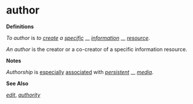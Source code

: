# author

**Definitions**

_To author_ is _to_ [_create_](https://github.com/gcassel/Modular-Organization-Terminology/blob/master/terms/create.md) _a_ [_specific_](https://github.com/gcassel/Modular-Organization-Terminology/blob/master/terms/specific.md) __ [_information_](https://github.com/gcassel/Modular-Organization-Terminology/blob/master/terms/information.md) __ [_resource_](https://github.com/gcassel/Modular-Organization-Terminology/blob/master/terms/resource.md).

_An author_ is the creator or a co-creator of a specific information resource.

**Notes**

_Authorship_ is [especially](https://github.com/gcassel/Modular-Organization-Terminology/blob/master/terms/specialize.md) [associated](associate.md) with [_persistent_](https://github.com/gcassel/Modular-Organization-Terminology/blob/master/terms/persist.md) __ [_media_](https://github.com/gcassel/Modular-Organization-Terminology/blob/master/terms/media.md).

**See Also**

[_edit_](https://github.com/gcassel/Modular-Organization-Terminology/blob/master/terms/edit.md), [_authority_](https://github.com/gcassel/Modular-Organization-Terminology/blob/master/terms/authority.md)
